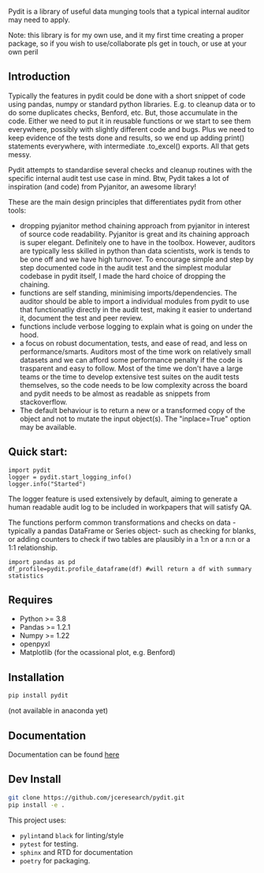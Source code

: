 
Pydit is a library of useful data munging tools that a typical internal auditor may need to apply.  

Note: this library is for my own use, and it my first time creating a proper package, so if you wish to use/collaborate pls get in touch, or use at your own peril

## Introduction 

Typically the features in pydit could be done with a short snippet of code using
pandas, numpy or standard python libraries. 
E.g. to cleanup data or to do some duplicates checks, Benford, etc.
But, those accumulate in the code. Either we need to put it in reusable functions or we start to
see them everywhere, possibly with slightly different code and bugs. 
Plus we need to keep evidence of the tests done and results, so we end up adding print() statements
everywhere, with intermediate .to_excel() exports.
All that gets messy. 

Pydit attempts to standardise several checks and cleanup routines with the specific
internal audit test use case in mind. 
Btw, Pydit takes a lot of inspiration (and code) from Pyjanitor, an awesome library!

These are the main design principles that differentiates pydit from other tools:
- dropping pyjanitor method chaining approach from pyjanitor in interest of source code
readability. Pyjanitor is great and its chaining approach is super elegant. Definitely one to have in the toolbox. However, auditors are typically less skilled in python than data scientists, work is tends to be one off and we have high turnover. To encourage simple and step by step documented code in the audit test and the simplest modular codebase in pydit itself, I made the hard choice of dropping the chaining.
-  functions are self standing, minimising imports/dependencies. The auditor should be able to import a individual modules from pydit to use that functionatliy directly in the audit test, making it easier to undertand it, document the test and peer review. 
- functions include verbose logging to explain what is going on under the hood.
- a focus on robust documentation, tests, and ease of read, and less on performance/smarts. 
Auditors most of the time work on relatively small datasets and we can afford some performance penalty if the code is trasparent and easy to follow. Most of the time we don't have a large teams or the time to develop extensive test suites on the audit tests themselves, so the code needs to be low complexity across the board and pydit needs to be almost as readable as snippets from stackoverflow.
- The default behaviour is to return a new or a transformed copy of the object and not to mutate the input object(s). The "inplace=True" option may be available.


## Quick start:
```
import pydit
logger = pydit.start_logging_info()
logger.info("Started")

```

The logger feature is used extensively by default, aiming to generate a human readable audit log to be included in workpapers that will satisfy QA. 


The functions perform common transformations and checks on data -typically 
a pandas DataFrame or Series object- such as checking for blanks, or adding 
counters to check if two tables are plausibly in a 1:n or a n:n or a 1:1 
relationship. 

```
import pandas as pd
df_profile=pydit.profile_dataframe(df) #will return a df with summary statistics
```


## Requires
- Python >= 3.8
- Pandas >= 1.2.1
- Numpy >= 1.22
- openpyxl
- Matplotlib (for the ocassional plot, e.g. Benford)


## Installation
```bash
pip install pydit
```
(not available in anaconda yet)

## Documentation
Documentation can be found [here](https://pydit.readthedocs.io/en/latest/index.html)

## Dev Install
```bash
git clone https://github.com/jceresearch/pydit.git
pip install -e .
```
This project uses:
- ```pylint```and  ```black``` for linting/style
- ```pytest``` for testing.
- ```sphinx``` and RTD for documentation 
- ```poetry``` for packaging.


